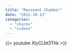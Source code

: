 ```yaml
---
title: "Resonant Chamber"
date: "2012-10-13"
categories:
  - "shares"
  - "videos"
---
```


{{< youtube XlyCLbt3Thk >}}
